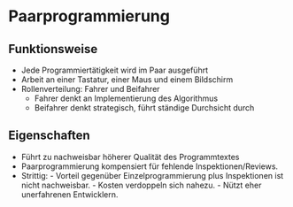 # Paarprogrammierung

## Funktionsweise

- Jede Programmiertätigkeit wird im Paar ausgeführt
- Arbeit an einer Tastatur, einer Maus und einem Bildschirm
- Rollenverteilung: Fahrer und Beifahrer
  - Fahrer denkt an Implementierung des Algorithmus
  - Beifahrer denkt strategisch, führt ständige Durchsicht durch

## Eigenschaften

- Führt zu nachweisbar höherer Qualität des Programmtextes
- Paarprogrammierung kompensiert für fehlende Inspektionen/Reviews.
- Strittig: - Vorteil gegenüber Einzelprogrammierung plus Inspektionen ist nicht nachweisbar. - Kosten verdoppeln sich nahezu. - Nützt eher unerfahrenen Entwicklern.
